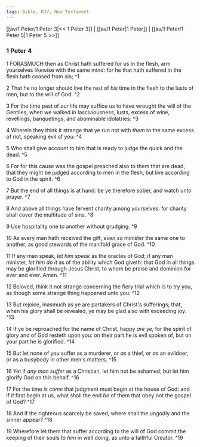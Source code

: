 ```yaml
---
tags: Bible, KJV, New_Testament
---
```


[[av/1 Peter/1 Peter 3|<< 1 Peter 3]] | [[av/1 Peter|1 Peter]] | [[av/1 Peter/1 Peter 5|1 Peter 5 >>]]

### 1 Peter 4

1 FORASMUCH then as Christ hath suffered for us in the flesh, arm yourselves likewise with the same mind: for he that hath suffered in the flesh hath ceased from sin; ^1

2 That he no longer should live the rest of _his_ time in the flesh to the lusts of men, but to the will of God. ^2

3 For the time past of _our_ life may suffice us to have wrought the will of the Gentiles, when we walked in lasciviousness, lusts, excess of wine, revellings, banquetings, and abominable idolatries: ^3

4 Wherein they think it strange that ye run not with _them_ to the same excess of riot, speaking evil of _you:_ ^4

5 Who shall give account to him that is ready to judge the quick and the dead. ^5

6 For for this cause was the gospel preached also to them that are dead, that they might be judged according to men in the flesh, but live according to God in the spirit. ^6

7 But the end of all things is at hand: be ye therefore sober, and watch unto prayer. ^7

8 And above all things have fervent charity among yourselves: for charity shall cover the multitude of sins. ^8

9 Use hospitality one to another without grudging. ^9

10 As every man hath received the gift, _even_ _so_ minister the same one to another, as good stewards of the manifold grace of God. ^10

11 If any man speak, _let_ _him_ _speak_ as the oracles of God; if any man minister, _let_ _him_ _do_ _it_ as of the ability which God giveth: that God in all things may be glorified through Jesus Christ, to whom be praise and dominion for ever and ever. Amen. ^11

12 Beloved, think it not strange concerning the fiery trial which is to try you, as though some strange thing happened unto you: ^12

13 But rejoice, inasmuch as ye are partakers of Christ's sufferings; that, when his glory shall be revealed, ye may be glad also with exceeding joy. ^13

14 If ye be reproached for the name of Christ, happy _are_ _ye;_ for the spirit of glory and of God resteth upon you: on their part he is evil spoken of, but on your part he is glorified. ^14

15 But let none of you suffer as a murderer, or _as_ a thief, or _as_ an evildoer, or as a busybody in other men's matters. ^15

16 Yet if _any_ _man_ _suffer_ as a Christian, let him not be ashamed; but let him glorify God on this behalf. ^16

17 For the time _is_ _come_ that judgment must begin at the house of God: and if _it_ first _begin_ at us, what shall the end _be_ of them that obey not the gospel of God? ^17

18 And if the righteous scarcely be saved, where shall the ungodly and the sinner appear? ^18

19 Wherefore let them that suffer according to the will of God commit the keeping of their souls _to_ _him_ in well doing, as unto a faithful Creator. ^19
